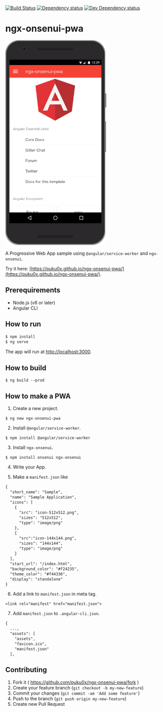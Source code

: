 [![Build Status][travis-ci-image]][travis-ci-url]
[![Dependency status][david-dm-image]][david-dm-url]
[![Dev Dependency status][david-dm-dev-image]][david-dm-dev-url]
# ngx-onsenui-pwa

![screenshot](screenshot.png)

A Progressive Web App sample using `@angular/service-worker` and `ngx-onsenui`.

Try it here: [https://puku0x.github.io/ngx-onsenui-pwa/](https://puku0x.github.io/ngx-onsenui-pwa/).

## Prerequirements
- Node.js (v6 or later)
- Angular CLI

## How to run

```bash
$ npm install
$ ng serve
```

The app will run at [http://localhost:3000](http://localhost:3000).

## How to build

```
$ ng build --prod
```

## How to make a PWA

1. Create a new project.

```
$ ng new ngx-onsenui-pwa
```

2. Install `@angular/service-worker`.
```
$ npm install @angular/service-worker
```

3. Install `ngx-onsenui`.

```
$ npm install onsenui ngx-onsenui
```

4. Write your App.

5. Make a `manifest.json` like
```
{
  "short_name": "Sample",
  "name": "Sample Application",
  "icons": [
    {
      "src": "icon-512x512.png",
      "sizes": "512x512",
      "type": "image/png"
    },
    {
      "src":"icon-144x144.png",
      "sizes": "144x144",
      "type": "image/png"
    }
  ],
  "start_url": "/index.html",
  "background_color": "#f24235",
  "theme_color": "#f44336",
  "display": "standalone"
}
```

6. Add a link to `manifest.json` in meta tag.
```
<link rel="manifest" href="manifest.json">
```

7. Add `manifest.json` to `.angular-cli.json`.
```
{
  ...,
  "assets": [
    "assets",
    "favicon.ico",
    "manifest.json"
  ],
```

## Contributing

1. Fork it ( https://github.com/puku0x/ngx-onsenui-pwa/fork )
2. Create your feature branch (`git checkout -b my-new-feature`)
3. Commit your changes (`git commit -am 'Add some feature'`)
4. Push to the branch (`git push origin my-new-feature`)
5. Create new Pull Request


[travis-ci-url]: http://travis-ci.org/puku0x/ngx-onsenui-pwa
[travis-ci-image]: https://travis-ci.org/puku0x/ngx-onsenui-pwa.svg?branch=master
[david-dm-url]:https://david-dm.org/puku0x/ngx-onsenui-pwa
[david-dm-image]:https://david-dm.org/puku0x/ngx-onsenui-pwa.svg
[david-dm-dev-url]:https://david-dm.org/puku0x/ngx-onsenui-pwa?type=dev
[david-dm-dev-image]:https://david-dm.org/puku0x/ngx-onsenui-pwa/dev-status.svg
